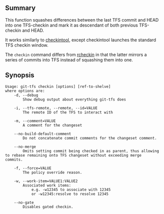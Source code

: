 ## Summary

This function squashes differences between the last TFS commit and HEAD into one TFS-checkin and mark it as descendant of both previous TFS-checkin and HEAD.

It works similarly to [checkintool](checkintool.md), except checkintool launches the standard TFS checkin window.

The `checkin` command differs from [rcheckin](rcheckin.md) in that the latter mirrors a series of commits into TFS instead of squashing them into one.

## Synopsis

    Usage: git-tfs checkin [options] [ref-to-shelve]
    where options are:
        -d, --debug
            Show debug output about everything git-tfs does

        -i, --tfs-remote, --remote, --id=VALUE
            The remote ID of the TFS to interact with

        -m, --comment=VALUE
            A comment for the changeset

        --no-build-default-comment
            Do not concatenate commit comments for the changeset comment.

        --no-merge
            Omits setting commit being checked in as parent, thus allowing to rebase remaining onto TFS changeset without exceeding merge commits.

        -f, --force=VALUE
            The policy override reason.

        -w, --work-item=VALUE1:VALUE2
            Associated work items:
                e.g. -w12345 to associate with 12345
                or -w12345:resolve to resolve 12345

        --no-gate
            Disables gated checkin.
